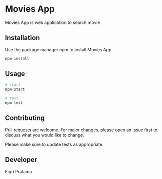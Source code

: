 # Movies App

Movies App is web application to search movie

## Installation

Use the package manager npm to install Movies App.

```bash
npm install
```

## Usage

```python
# start
npm start

# test
npm test

```

## Contributing
Pull requests are welcome. For major changes, please open an issue first to discuss what you would like to change.

Please make sure to update tests as appropriate.

## Developer
Fiqri Pratama